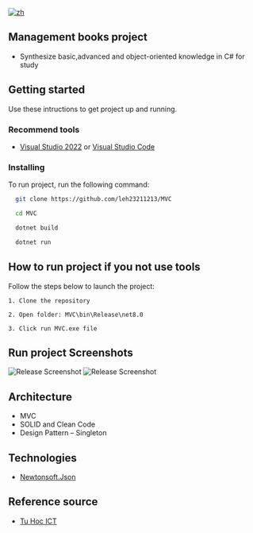 [![zh](https://img.shields.io/badge/lang-zh-red.svg)](http://www.gnu.org/licenses/agpl-3.0)

## Management books project

- Synthesize basic,advanced and object-oriented knowledge in C# for study

## Getting started

Use these intructions to get project up and running.

### Recommend tools

- [Visual Studio 2022](https://visualstudio.microsoft.com/downloads/) or [Visual Studio Code](https://code.visualstudio.com/?wt.mc_id=vscom_downloads)

### Installing

To run project, run the following command:

```bash
  git clone https://github.com/leh23211213/MVC
```

```bash
  cd MVC
```

```bash
  dotnet build
```

```bash
  dotnet run
```

## How to run project if you not use tools

Follow the steps below to launch the project:

    1. Clone the repository

    2. Open folder: MVC\bin\Release\net8.0

    3. Click run MVC.exe file

## Run project Screenshots

![Release Screenshot](https://i.imgur.com/tznDm67.png)
![Release Screenshot](https://i.imgur.com/ex14vya.png)

## Architecture

- MVC
- SOLID and Clean Code
- Design Pattern – Singleton

## Technologies

- [Newtonsoft.Json](https://www.nuget.org/packages/Newtonsoft.Json/)

## Reference source

- [Tu Hoc ICT](https://tuhocict.com/phan-tich-bai-toan/)
